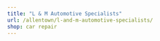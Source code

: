```yaml
---
title: "L & M Automotive Specialists"
url: /allentown/l-and-m-automotive-specialists/
shop: car repair
---
```

